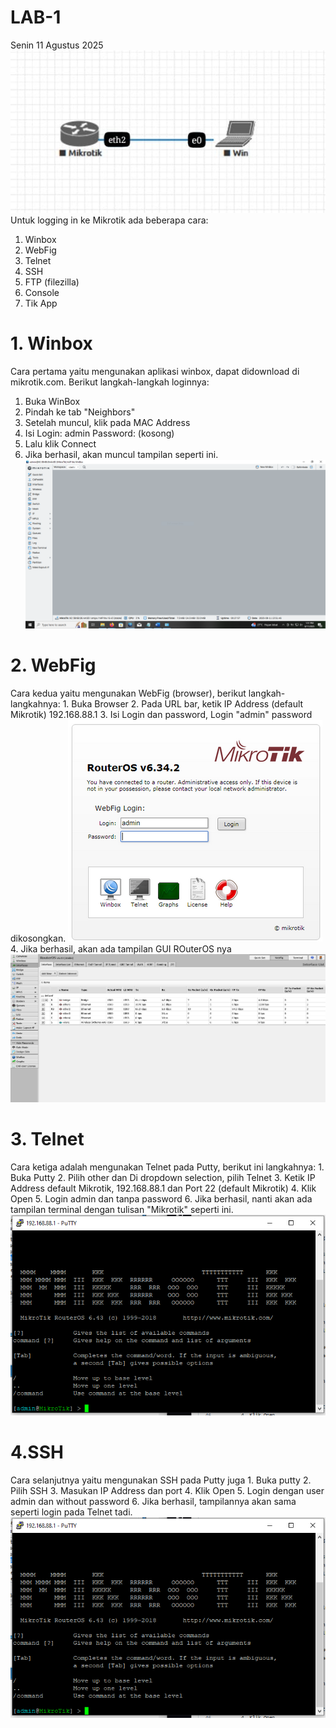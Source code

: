 # LAB-1
Senin 11 Agustus 2025
![topo](topo.jpeg)
Untuk logging in ke Mikrotik ada beberapa cara:
1. Winbox
2. WebFig
3. Telnet
4. SSH
5. FTP (filezilla)
6. Console
7. Tik App

# 1. Winbox
   Cara pertama yaitu mengunakan aplikasi winbox, dapat didownload di mikrotik.com. Berikut langkah-langkah loginnya:
   1. Buka WinBox
   2. Pindah ke tab "Neighbors"
   3. Setelah muncul, klik pada MAC Address
   4. Isi Login: admin Password: (kosong)
   5. Lalu klik Connect
   6. Jika berhasil, akan muncul tampilan seperti ini.
![winbox](winbox.PNG)

# 2. WebFig
  Cara kedua yaitu mengunakan WebFig (browser), berikut langkah-langkahnya: 
    1. Buka Browser
    2. Pada URL bar, ketik IP Address (default Mikrotik) 192.168.88.1
    3. Isi Login dan password, Login "admin" password dikosongkan.
 ![webfigg](webfigsatu.png)
    4. Jika berhasil, akan ada tampilan GUI ROuterOS nya
 ![webfig](webfigdua.png)

# 3. Telnet
   Cara ketiga adalah mengunakan Telnet pada Putty, berikut ini langkahnya:
      1. Buka Putty
      2. Pilih other dan Di dropdown selection, pilih Telnet
      3. Ketik IP Address default Mikrotik, 192.168.88.1 dan Port 22 (default Mikrotik)
      4. Klik Open
      5. Login admin dan tanpa password
      6. Jika berhasil, nanti akan ada tampilan terminal dengan tulisan "Mikrotik" seperti ini.
![telnet](telnet.PNG)

# 4.SSH
   Cara selanjutnya yaitu mengunakan SSH pada Putty juga
      1. Buka putty
      2. Pilih SSH
      3. Masukan IP Address dan port
      4. Klik Open
      5. Login dengan user admin dan without password
      6. Jika berhasil, tampilannya akan sama seperti login pada Telnet tadi.
![ssh](telnet.PNG)
